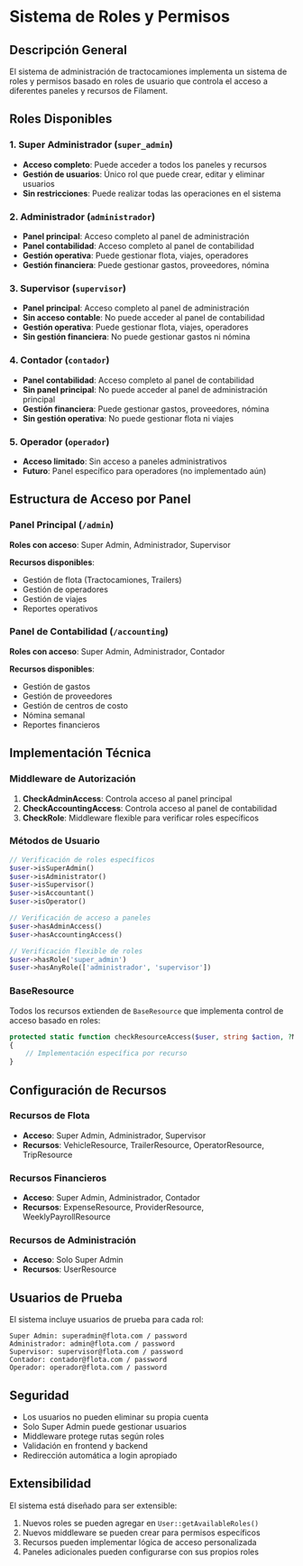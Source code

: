 # Sistema de Roles y Permisos

## Descripción General

El sistema de administración de tractocamiones implementa un sistema de roles y permisos basado en roles de usuario que controla el acceso a diferentes paneles y recursos de Filament.

## Roles Disponibles

### 1. Super Administrador (`super_admin`)
- **Acceso completo**: Puede acceder a todos los paneles y recursos
- **Gestión de usuarios**: Único rol que puede crear, editar y eliminar usuarios
- **Sin restricciones**: Puede realizar todas las operaciones en el sistema

### 2. Administrador (`administrador`)
- **Panel principal**: Acceso completo al panel de administración
- **Panel contabilidad**: Acceso completo al panel de contabilidad
- **Gestión operativa**: Puede gestionar flota, viajes, operadores
- **Gestión financiera**: Puede gestionar gastos, proveedores, nómina

### 3. Supervisor (`supervisor`)
- **Panel principal**: Acceso completo al panel de administración
- **Sin acceso contable**: No puede acceder al panel de contabilidad
- **Gestión operativa**: Puede gestionar flota, viajes, operadores
- **Sin gestión financiera**: No puede gestionar gastos ni nómina

### 4. Contador (`contador`)
- **Panel contabilidad**: Acceso completo al panel de contabilidad
- **Sin panel principal**: No puede acceder al panel de administración principal
- **Gestión financiera**: Puede gestionar gastos, proveedores, nómina
- **Sin gestión operativa**: No puede gestionar flota ni viajes

### 5. Operador (`operador`)
- **Acceso limitado**: Sin acceso a paneles administrativos
- **Futuro**: Panel específico para operadores (no implementado aún)

## Estructura de Acceso por Panel

### Panel Principal (`/admin`)
**Roles con acceso**: Super Admin, Administrador, Supervisor

**Recursos disponibles**:
- Gestión de flota (Tractocamiones, Trailers)
- Gestión de operadores
- Gestión de viajes
- Reportes operativos

### Panel de Contabilidad (`/accounting`)
**Roles con acceso**: Super Admin, Administrador, Contador

**Recursos disponibles**:
- Gestión de gastos
- Gestión de proveedores
- Gestión de centros de costo
- Nómina semanal
- Reportes financieros

## Implementación Técnica

### Middleware de Autorización

1. **CheckAdminAccess**: Controla acceso al panel principal
2. **CheckAccountingAccess**: Controla acceso al panel de contabilidad
3. **CheckRole**: Middleware flexible para verificar roles específicos

### Métodos de Usuario

```php
// Verificación de roles específicos
$user->isSuperAdmin()
$user->isAdministrator()
$user->isSupervisor()
$user->isAccountant()
$user->isOperator()

// Verificación de acceso a paneles
$user->hasAdminAccess()
$user->hasAccountingAccess()

// Verificación flexible de roles
$user->hasRole('super_admin')
$user->hasAnyRole(['administrador', 'supervisor'])
```

### BaseResource

Todos los recursos extienden de `BaseResource` que implementa control de acceso basado en roles:

```php
protected static function checkResourceAccess($user, string $action, ?Model $record = null): bool
{
    // Implementación específica por recurso
}
```

## Configuración de Recursos

### Recursos de Flota
- **Acceso**: Super Admin, Administrador, Supervisor
- **Recursos**: VehicleResource, TrailerResource, OperatorResource, TripResource

### Recursos Financieros
- **Acceso**: Super Admin, Administrador, Contador
- **Recursos**: ExpenseResource, ProviderResource, WeeklyPayrollResource

### Recursos de Administración
- **Acceso**: Solo Super Admin
- **Recursos**: UserResource

## Usuarios de Prueba

El sistema incluye usuarios de prueba para cada rol:

```
Super Admin: superadmin@flota.com / password
Administrador: admin@flota.com / password
Supervisor: supervisor@flota.com / password
Contador: contador@flota.com / password
Operador: operador@flota.com / password
```

## Seguridad

- Los usuarios no pueden eliminar su propia cuenta
- Solo Super Admin puede gestionar usuarios
- Middleware protege rutas según roles
- Validación en frontend y backend
- Redirección automática a login apropiado

## Extensibilidad

El sistema está diseñado para ser extensible:

1. Nuevos roles se pueden agregar en `User::getAvailableRoles()`
2. Nuevos middleware se pueden crear para permisos específicos
3. Recursos pueden implementar lógica de acceso personalizada
4. Paneles adicionales pueden configurarse con sus propios roles